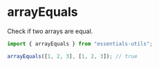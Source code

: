 # arrayEquals

Check if two arrays are equal.

```js
import { arrayEquals } from "essentials-utils";

arrayEquals([1, 2, 3], [1, 2, 3]); // true
```